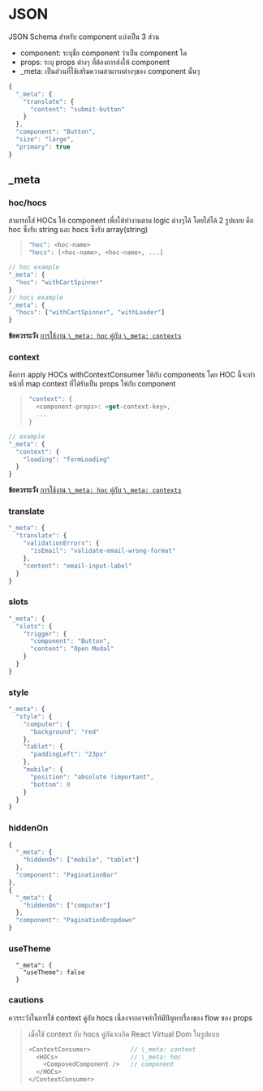 # JSON
JSON Schema สำหรับ component แบ่งเป็น 3 ส่วน
- component: ระบุชื่อ component ว่าเป็น component ใด
- props: ระบุ props ต่างๆ ที่ต้องการส่งให้ component
- \_meta: เป็นส่วนที่ใช้เสริมความสามารถต่างๆของ component นั้นๆ
```js
{
  "_meta": {
    "translate": {
      "content": "submit-button"
    }
  },
  "component": "Button",
  "size": "large",
  "primary": true
}
```
## \_meta

### hoc/hocs
สามารถใส่ HOCs ให้ component เพื่อให้ทำงานตาม logic ต่างๆได้ โดยใส่ได้ 2 รูปแบบ คือ hoc ซึ่งรับ string และ hocs ซึ่งรับ array(string)
> ```js
> "hoc": <hoc-name>
> "hocs": [<hoc-name>, <hoc-name>, ...]
> ```
```js
// hoc example
"_meta": {
  "hoc": "withCartSpinner"
}
// hocs example
"_meta": {
  "hocs": ["withCartSpinner", "withLoader"]
}
```
**ข้อควรระวัง** [การใช้งาน ```\_meta: hoc``` คู่กับ ```\_meta: contexts```](#cautions)

### context
คือการ apply HOCs withContextConsumer ให้กับ components โดย HOC นี้จะทำหน้าที่ map context ที่ได้รับเป็น props ให้กับ component
> ```js
> "context": {
>   <component-props>: <get-context-key>,
>   ...
> }
> ```
```js
// example
"_meta": {
  "context": {
    "loading": "formLoading"
  }
}
```
**ข้อควรระวัง** [การใช้งาน ```\_meta: hoc``` คู่กับ ```\_meta: contexts```](#cautions)

### translate

```js
"_meta": {
  "translate": {
    "validationErrors": {
      "isEmail": "validate-email-wrong-format"
    },
    "content": "email-input-label"
  }
}
```
### slots
```js
"_meta": {
  "slots": {
    "trigger": {
      "component": "Button",
      "content": "Open Modal"
    }
  }
}
```
### style
```js
"_meta": {
  "style": {
    "computer": {
      "background": "red"
    },
    "tablet": {
      "paddingLeft": "23px"
    },
    "mobile": {
      "position": "absolute !important",
      "bottom": 0
    }
  }
}
```
### hiddenOn
```js
{
  "_meta": {
    "hiddenOn": ["mobile", "tablet"]
  },
  "component": "PaginationBar"
},
{
  "_meta": {
    "hiddenOn": ["computer"]
  },
  "component": "PaginationDropdown"
}
```
### useTheme
```
  "_meta": {
    "useTheme": false
  }
```
### cautions
ควรระวังในการใช้ context คู่กับ hocs เนื่องจากอาจทำให้มีปัญหาเรื่องของ flow ของ props
> เมื่อใช้ context กับ hocs คู่กันจะเกิด React Virtual Dom ในรูปแบบ
> ```js
> <ContextConsumer>           // \_meta: context
>   <HOCs>                    // \_meta: hoc
>     <ComposedComponent />   // component
>   </HOCs>
> </ContextConsumer>
> ```
